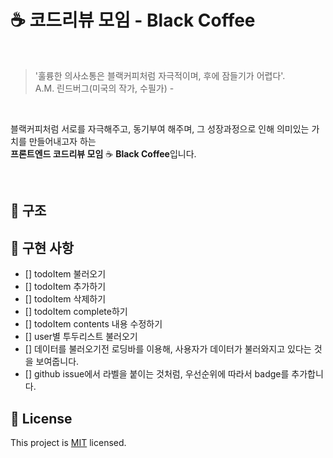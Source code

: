 # ☕️ 코드리뷰 모임 - Black Coffee

<br>

> '훌륭한 의사소통은 블랙커피처럼 자극적이며, 후에 잠들기가 어렵다'. <br> A.M. 린드버그(미국의 작가, 수필가) -

<br>

블랙커피처럼 서로를 자극해주고, 동기부여 해주며, 그 성장과정으로 인해 의미있는 가치를 만들어내고자 하는  
**프론트엔드 코드리뷰 모임** ☕️ **Black Coffee**입니다.

<br>

## 🎨 구조

## 🧀 구현 사항

- [] todoItem 불러오기
- [] todoItem 추가하기
- [] todoItem 삭제하기
- [] todoItem complete하기
- [] todoItem contents 내용 수정하기
- [] user별 투두리스트 불러오기
- [] 데이터를 불러오기전 로딩바를 이용해, 사용자가 데이터가 불러와지고 있다는 것을 보여줍니다.
- [] github issue에서 라벨을 붙이는 것처럼, 우선순위에 따라서 badge를 추가합니다.

## 📝 License

This project is [MIT](https://github.com/next-step/js-todo-list/blob/master/LICENSE) licensed.
